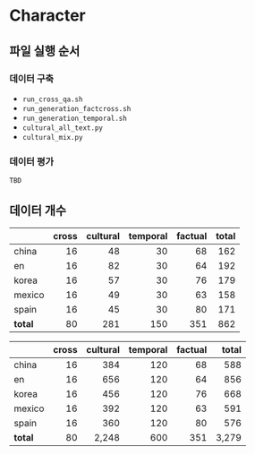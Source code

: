 # Character

## 파일 실행 순서
### 데이터 구축
- `run_cross_qa.sh`
- `run_generation_factcross.sh`
- `run_generation_temporal.sh`
- `cultural_all_text.py`
- `cultural_mix.py`
### 데이터 평가
`TBD`


## 데이터 개수
|          | cross | cultural | temporal | factual | total |
|----------|------:|---------:|---------:|--------:|------:|
| china    |    16 |       48 |       30 |      68 |   162 |
| en       |    16 |       82 |       30 |      64 |   192 |
| korea    |    16 |       57 |       30 |      76 |   179 |
| mexico   |    16 |       49 |       30 |      63 |   158 |
| spain    |    16 |       45 |       30 |      80 |   171 |
| **total**|    80 |      281 |      150 |     351 |   862 |

|          | cross | cultural | temporal | factual | total |
|----------|------:|---------:|---------:|--------:|------:|
| china    |    16 |      384 |      120 |      68 |   588 |
| en       |    16 |      656 |      120 |      64 |   856 |
| korea    |    16 |      456 |      120 |      76 |   668 |
| mexico   |    16 |      392 |      120 |      63 |   591 |
| spain    |    16 |      360 |      120 |      80 |   576 |
| **total**|    80 |    2,248 |      600 |     351 | 3,279 |
